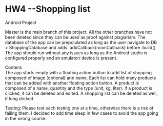 # HW4 --Shopping list
Android Project

Master is the main branch of this project. All the other branches have not been deleted since they can be used as proof against plagiarism. 
The database of the app can be prepolulated as long as the user navigate to DB > ShoppingDatabase and adds .addCallback(roomCallback) before .build().
The app should run without any issues as long as the Android studio is configured properly and an emulator/ device is present. 

Content:  
  The app starts empty with a floating action button to add list of shopping composed of image (optional) and name. Each list can hold many products that can be added with 
  another floating action button. A product is composed of a name, quantity and the type (unit, kg, liter). If a product is clicked, it can be deleted and edited. 
  A shopping list can be deleted as well, if long clicked. 

Testing:
  Please test each testing one at a time, otherwise there is a risk of failing them. I decided to add time sleep in few cases to avoid the app going in the wrong course. 
